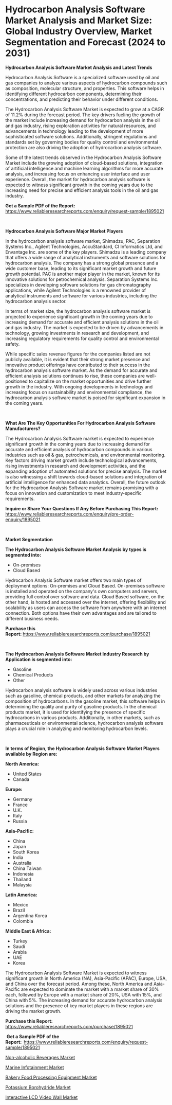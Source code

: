 <p><h1>Hydrocarbon Analysis Software Market Analysis and Market Size: Global Industry Overview, Market Segmentation and Forecast (2024 to 2031)</h1></p><p><strong>Hydrocarbon Analysis Software Market Analysis and Latest Trends</strong></p>
<p><p>Hydrocarbon Analysis Software is a specialized software used by oil and gas companies to analyze various aspects of hydrocarbon compounds such as composition, molecular structure, and properties. This software helps in identifying different hydrocarbon components, determining their concentrations, and predicting their behavior under different conditions.</p><p>The Hydrocarbon Analysis Software Market is expected to grow at a CAGR of 11.2% during the forecast period. The key drivers fueling the growth of the market include increasing demand for hydrocarbon analysis in the oil and gas industry, rising exploration activities for natural resources, and advancements in technology leading to the development of more sophisticated software solutions. Additionally, stringent regulations and standards set by governing bodies for quality control and environmental protection are also driving the adoption of hydrocarbon analysis software.</p><p>Some of the latest trends observed in the Hydrocarbon Analysis Software Market include the growing adoption of cloud-based solutions, integration of artificial intelligence and machine learning algorithms for more accurate analysis, and increasing focus on enhancing user interface and user experience. Overall, the market for hydrocarbon analysis software is expected to witness significant growth in the coming years due to the increasing need for precise and efficient analysis tools in the oil and gas industry.</p></p>
<p><strong>Get a Sample PDF of the Report:&nbsp;</strong> <a href="https://www.reliableresearchreports.com/enquiry/request-sample/1895021">https://www.reliableresearchreports.com/enquiry/request-sample/1895021</a></p>
<p>&nbsp;</p>
<p><strong>Hydrocarbon Analysis Software Major Market Players</strong></p>
<p><p>In the hydrocarbon analysis software market, Shimadzu, PAC, Separation Systems Inc., Agilent Technologies, AccuStandard, CI Informatics Ltd, and Envantage Inc. are some of the key players. Shimadzu is a leading company that offers a wide range of analytical instruments and software solutions for hydrocarbon analysis. The company has a strong global presence and a wide customer base, leading to its significant market growth and future growth potential. PAC is another major player in the market, known for its innovative solutions for petrochemical analysis. Separation Systems Inc. specializes in developing software solutions for gas chromatography applications, while Agilent Technologies is a renowned provider of analytical instruments and software for various industries, including the hydrocarbon analysis sector.</p><p>In terms of market size, the hydrocarbon analysis software market is projected to experience significant growth in the coming years due to increasing demand for accurate and efficient analysis solutions in the oil and gas industry. The market is expected to be driven by advancements in technology, growing investments in research and development, and increasing regulatory requirements for quality control and environmental safety.</p><p>While specific sales revenue figures for the companies listed are not publicly available, it is evident that their strong market presence and innovative product offerings have contributed to their success in the hydrocarbon analysis software market. As the demand for accurate and efficient analysis solutions continues to rise, these companies are well-positioned to capitalize on the market opportunities and drive further growth in the industry. With ongoing developments in technology and increasing focus on sustainability and environmental compliance, the hydrocarbon analysis software market is poised for significant expansion in the coming years.</p></p>
<p>&nbsp;</p>
<p><strong>What Are The Key Opportunities For Hydrocarbon Analysis Software Manufacturers?</strong></p>
<p><p>The Hydrocarbon Analysis Software market is expected to experience significant growth in the coming years due to increasing demand for accurate and efficient analysis of hydrocarbon compounds in various industries such as oil & gas, petrochemicals, and environmental monitoring. Key factors driving market growth include technological advancements, rising investments in research and development activities, and the expanding adoption of automated solutions for precise analysis. The market is also witnessing a shift towards cloud-based solutions and integration of artificial intelligence for enhanced data analytics. Overall, the future outlook for the Hydrocarbon Analysis Software market remains promising with a focus on innovation and customization to meet industry-specific requirements.</p></p>
<p><strong>Inquire or Share Your Questions If Any Before Purchasing This Report:</strong> <a href="https://www.reliableresearchreports.com/enquiry/pre-order-enquiry/1895021">https://www.reliableresearchreports.com/enquiry/pre-order-enquiry/1895021</a></p>
<p>&nbsp;</p>
<p><strong>Market Segmentation</strong></p>
<p><strong>The Hydrocarbon Analysis Software Market Analysis by types is segmented into:</strong></p>
<p><ul><li>On-premises</li><li>Cloud Based</li></ul></p>
<p><p>Hydrocarbon Analysis Software market offers two main types of deployment options: On-premises and Cloud Based. On-premises software is installed and operated on the company's own computers and servers, providing full control over software and data. Cloud Based software, on the other hand, is hosted and accessed over the internet, offering flexibility and scalability as users can access the software from anywhere with an internet connection. Both options have their own advantages and are tailored to different business needs.</p></p>
<p><strong>Purchase this Report:&nbsp;</strong><a href="https://www.reliableresearchreports.com/purchase/1895021">https://www.reliableresearchreports.com/purchase/1895021</a></p>
<p>&nbsp;</p>
<p><strong>The Hydrocarbon Analysis Software Market Industry Research by Application is segmented into:</strong></p>
<p><ul><li>Gasoline</li><li>Chemical Products</li><li>Other</li></ul></p>
<p><p>Hydrocarbon analysis software is widely used across various industries such as gasoline, chemical products, and other markets for analyzing the composition of hydrocarbons. In the gasoline market, this software helps in determining the quality and purity of gasoline products. In the chemical products market, it is used for identifying the presence of specific hydrocarbons in various products. Additionally, in other markets, such as pharmaceuticals or environmental science, hydrocarbon analysis software plays a crucial role in analyzing and monitoring hydrocarbon levels.</p></p>
<p>&nbsp;</p>
<p><strong>In terms of Region, the Hydrocarbon Analysis Software Market Players available by Region are:</strong></p>
<p>
    <p> <strong> North America: </strong>
        <ul>
            <li>United States</li>
            <li>Canada</li>
        </ul>
        </p> 
    <p> <strong> Europe: </strong>
        <ul>
            <li>Germany</li>
            <li>France</li>
            <li>U.K.</li>
            <li>Italy</li>
            <li>Russia</li>
        </ul>
        </p> 
    <p> <strong> Asia-Pacific: </strong>
        <ul>
            <li>China</li>
            <li>Japan</li>
            <li>South Korea</li>
            <li>India</li>
            <li>Australia</li>
            <li>China Taiwan</li>
            <li>Indonesia</li>
            <li>Thailand</li>
            <li>Malaysia</li>
        </ul>
        </p> 
    <p> <strong> Latin America: </strong>
        <ul>
            <li>Mexico</li>
            <li>Brazil</li>
            <li>Argentina Korea</li>
            <li>Colombia</li>
        </ul>
        </p> 
    <p> <strong> Middle East & Africa: </strong>
        <ul>
            <li>Turkey</li>
            <li>Saudi</li>
            <li>Arabia</li>
            <li>UAE</li>
            <li>Korea</li>
        </ul>
    </p>
    </p>
<p><p>The Hydrocarbon Analysis Software Market is expected to witness significant growth in North America (NA), Asia-Pacific (APAC), Europe, USA, and China over the forecast period. Among these, North America and Asia-Pacific are expected to dominate the market with a market share of 30% each, followed by Europe with a market share of 20%, USA with 15%, and China with 5%. The increasing demand for accurate hydrocarbon analysis solutions and the presence of key market players in these regions are driving the market growth.</p></p>
<p><strong>Purchase this Report: </strong><a href="https://www.reliableresearchreports.com/purchase/1895021">https://www.reliableresearchreports.com/purchase/1895021</a></p>
<p>&nbsp;<strong>Get a Sample PDF of the Report:&nbsp;&nbsp;</strong><a href="https://www.reliableresearchreports.com/enquiry/request-sample/1895021">https://www.reliableresearchreports.com/enquiry/request-sample/1895021</a></p>
<p><strong></strong></p>
<p><p><a href="https://meowing-canidae-761.notion.site/Non-alcoholic-Beverages-Market-Challenges-Opportunities-and-Growth-Drivers-and-Major-Market-Playe-d0184273a9a74df58e1f0eb63020d998">Non-alcoholic Beverages Market</a></p><p><a href="https://meowing-lemming-dd3.notion.site/Marine-Infotainment-Market-Research-Report-Reveals-The-Latest-Trends-And-Opportunities-of-this-Marke-2a0e912d291344538a5b9b96da6a6b48">Marine Infotainment Market</a></p><p><a href="https://frill-swim-3cd.notion.site/Bakery-Food-Processing-Equipment-Market-Provides-a-Comprehensive-Analysis-Including-a-Macro-Overview-c769ed82a4d440b19c6cf814ac50ce77">Bakery Food Processing Equipment Market</a></p><p><a href="https://view.publitas.com/reportprime-1/potassium-borohydride-market-size-share-trends-analysis-report-by-application-regional-outlook-competitive-strategies-and-segment-forecasts-2024-2031/">Potassium Borohydride Market</a></p><p><a href="https://view.publitas.com/reportprime-1/interactive-lcd-video-wall-market-size-growing-and-forecasted-for-period-from-2024-2031-and-provides-complete-market-analysis-of-this-market/">Interactive LCD Video Wall Market</a></p></p>